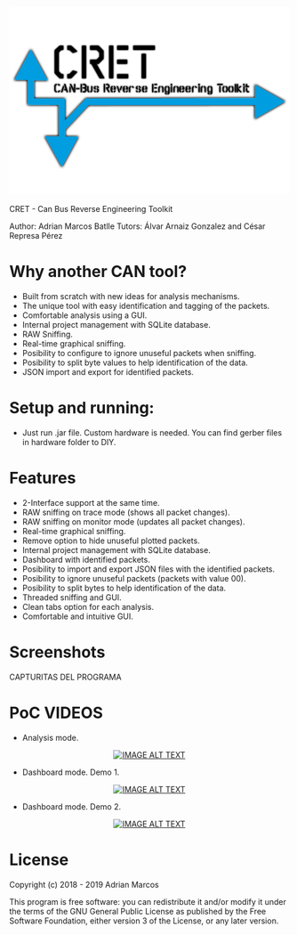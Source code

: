 ![header](https://github.com/amb0070/CRET/blob/master/LOGO.png?raw=true)

CRET - Can Bus Reverse Engineering Toolkit

Author: Adrian Marcos Batlle
Tutors: Álvar Arnaiz Gonzalez and César Represa Pérez

# Why another CAN tool?

- Built from scratch with new ideas for analysis mechanisms.
- The unique tool with easy identification and tagging of the packets.
- Comfortable analysis using a GUI.
- Internal project management with SQLite database.
- RAW Sniffing.
- Real-time graphical sniffing.
- Posibility to configure to ignore unuseful packets when sniffing.
- Posibility to split byte values to help identification of the data.
- JSON import and export for identified packets.

# Setup and running:

- Just run .jar file. Custom hardware is needed. You can find gerber files in hardware folder to DIY.

# Features

- 2-Interface support at the same time.
- RAW sniffing on trace mode (shows all packet changes).
- RAW sniffing on monitor mode (updates all packet changes).
- Real-time graphical sniffing.
- Remove option to hide unuseful plotted packets.
- Internal project management with SQLite database.
- Dashboard with identified packets.
- Posibility to import and export JSON files with the identified packets.
- Posibility to ignore unuseful packets (packets with value 00).
- Posibility to split bytes to help identification of the data.
- Threaded sniffing and GUI.
- Clean tabs option for each analysis.
- Comfortable and intuitive GUI.

# Screenshots
CAPTURITAS DEL PROGRAMA


# PoC VIDEOS

- Analysis mode.

<div align="center">
  <a href="https://www.youtube.com/watch?v=8Ipb9t-G_pU"><img src="https://img.youtube.com/vi/8Ipb9t-G_pU/0.jpg" alt="IMAGE ALT TEXT"></a>
</div>

- Dashboard mode. Demo 1.

<div align="center">
  <a href="https://www.youtube.com/watch?v=r4Fte3iZ_Ng"><img src="https://img.youtube.com/vi/r4Fte3iZ_Ng/0.jpg" alt="IMAGE ALT TEXT"></a>
</div>

- Dashboard mode. Demo 2.

<div align="center">
  <a href="https://www.youtube.com/watch?v=Vt_gwQsivE8"><img src="https://img.youtube.com/vi/Vt_gwQsivE8/0.jpg" alt="IMAGE ALT TEXT"></a>
</div>

# License

Copyright (c) 2018 - 2019 Adrian Marcos

This program is free software: you can redistribute it and/or modify it under the terms of the GNU General Public License as published by the Free Software Foundation, either version 3 of the License, or any later version.
